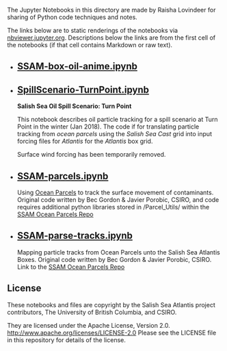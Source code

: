 The Jupyter Notebooks in this directory are made by
Raisha Lovindeer for sharing of Python code techniques
and notes.

The links below are to static renderings of the notebooks via
[nbviewer.jupyter.org](https://nbviewer.jupyter.org/).
Descriptions below the links are from the first cell of the notebooks
(if that cell contains Markdown or raw text).

* ## [SSAM-box-oil-anime.ipynb](https://nbviewer.jupyter.org/github/SS-Atlantis/analysis-raisha/blob/main/contaminant-dispersal/SSAM-box-oil-anime.ipynb)  
    
* ## [SpillScenario-TurnPoint.ipynb](https://nbviewer.jupyter.org/github/SS-Atlantis/analysis-raisha/blob/main/contaminant-dispersal/SpillScenario-TurnPoint.ipynb)  
    
    **Salish Sea Oil Spill Scenario: Turn Point**
    
    This notebook describes oil particle tracking for a spill scenario at Turn Point in the winter (Jan 2018). The code if for translating particle tracking from *ocean parcels* using the *Salish Sea Cast* grid into input forcing files for *Atlantis* for the *Atlantis* box grid.
    
    Surface wind forcing has been temporarily removed.

* ## [SSAM-parcels.ipynb](https://nbviewer.jupyter.org/github/SS-Atlantis/analysis-raisha/blob/main/contaminant-dispersal/SSAM-parcels.ipynb)  
    
    Using [Ocean Parcels](https://oceanparcels.org) to track the surface movement of contaminants. 
    Original code written by Bec Gordon & Javier Porobic, CSIRO, and code requires additional python libraries stored in /Parcel_Utils/ within the [SSAM Ocean Parcels Repo](https://bitbucket.csiro.au/users/por07g/repos/ssam_oceanparcels/browse)

* ## [SSAM-parse-tracks.ipynb](https://nbviewer.jupyter.org/github/SS-Atlantis/analysis-raisha/blob/main/contaminant-dispersal/SSAM-parse-tracks.ipynb)  
    
    Mapping particle tracks from Ocean Parcels unto the Salish Sea Atlantis Boxes. 
    Original code written by Bec Gordon & Javier Porobic, CSIRO.
    Link to the [SSAM Ocean Parcels Repo](https://bitbucket.csiro.au/users/por07g/repos/ssam_oceanparcels/browse)


## License

These notebooks and files are copyright by the Salish Sea Atlantis project contributors,
The University of British Columbia, and CSIRO.

They are licensed under the Apache License, Version 2.0.
http://www.apache.org/licenses/LICENSE-2.0
Please see the LICENSE file in this repository for details of the license.
